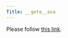 ```yaml
---
Title: __goto__asa
---
```


<head><meta http-equiv="refresh" content="1; url='/research/snf13'" /></head><body><p>Please follow <a href="/research/snf13">this link</a>.</p></body>
